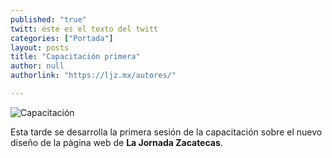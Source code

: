 ```yaml
---
published: "true"
twitt: éste es el texto del twitt
categories: ["Portada"]
layout: posts
title: "Capacitación primera"
author: null
authorlink: "https://ljz.mx/autores/"

---
```


![Capacitación](http://i.imgur.com/4BpM8DVm.jpg)

Esta tarde se desarrolla la primera sesión de la capacitación sobre el nuevo diseño de la pàgina web de **La Jornada Zacatecas**. 
